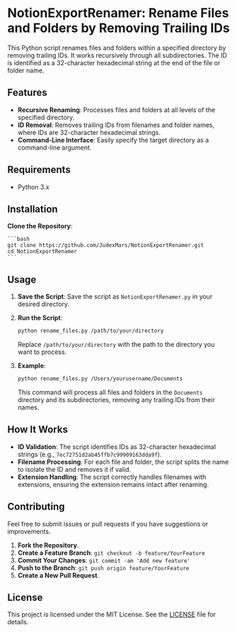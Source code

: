 # NotionExportRenamer: Rename Files and Folders by Removing Trailing IDs

This Python script renames files and folders within a specified directory by removing trailing IDs. It works recursively through all subdirectories. The ID is identified as a 32-character hexadecimal string at the end of the file or folder name.

## Features

- **Recursive Renaming**: Processes files and folders at all levels of the specified directory.
- **ID Removal**: Removes trailing IDs from filenames and folder names, where IDs are 32-character hexadecimal strings.
- **Command-Line Interface**: Easily specify the target directory as a command-line argument.

## Requirements

- Python 3.x

## Installation

**Clone the Repository**:

    ```bash
    git clone https://github.com/JudexMars/NotionExportRenamer.git
    cd NotionExportRenamer
    ```

## Usage

1. **Save the Script**: Save the script as `NotionExportRenamer.py` in your desired directory.

2. **Run the Script**:

    ```bash
    python rename_files.py /path/to/your/directory
    ```

    Replace `/path/to/your/directory` with the path to the directory you want to process.

3. **Example**:

    ```bash
    python rename_files.py /Users/yourusername/Documents
    ```

    This command will process all files and folders in the `Documents` directory and its subdirectories, removing any trailing IDs from their names.

## How It Works

- **ID Validation**: The script identifies IDs as 32-character hexadecimal strings (e.g., `7ec72751d2ab45ffb7c99909163dda9f`).
- **Filename Processing**: For each file and folder, the script splits the name to isolate the ID and removes it if valid.
- **Extension Handling**: The script correctly handles filenames with extensions, ensuring the extension remains intact after renaming.

## Contributing

Feel free to submit issues or pull requests if you have suggestions or improvements.

1. **Fork the Repository**.
2. **Create a Feature Branch**: `git checkout -b feature/YourFeature`
3. **Commit Your Changes**: `git commit -am 'Add new feature'`
4. **Push to the Branch**: `git push origin feature/YourFeature`
5. **Create a New Pull Request**.

## License

This project is licensed under the MIT License. See the [LICENSE](LICENSE) file for details.


